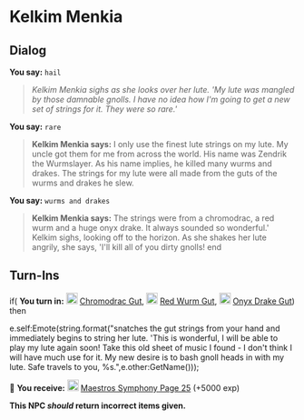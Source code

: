 # Kelkim Menkia




## Dialog

**You say:** `hail`



>*Kelkim Menkia sighs as she looks over her lute. 'My lute was mangled by those damnable gnolls. I have no idea how I'm going to get a new set of strings for it. They were so rare.'*

**You say:** `rare`



>**Kelkim Menkia says:** I only use the finest lute strings on my lute. My uncle got them for me from across the world. His name was Zendrik the Wurmslayer. As his name implies, he killed many wurms and drakes. The strings for my lute were all made from the guts of the wurms and drakes he slew.

**You say:** `wurms and drakes`



>**Kelkim Menkia says:** The strings were from a chromodrac, a red wurm and a huge onyx drake. It always sounded so wonderful.' Kelkim sighs, looking off to the horizon. As she shakes her lute angrily, she says, 'I'll kill all of you dirty gnolls!
end



## Turn-Ins




if( **You turn in:** <img style="background:url(/static/icons/blank_slot.gif);width:20px;height:20px;" src="/static/icons/item_853.png" alt="" /> <a
                                href="/item/20527" data-url="20527" class="tooltip-link link">Chromodrac Gut</a>, <img style="background:url(/static/icons/blank_slot.gif);width:20px;height:20px;" src="/static/icons/item_853.png" alt="" /> <a
                                href="/item/20528" data-url="20528" class="tooltip-link link">Red Wurm Gut</a>, <img style="background:url(/static/icons/blank_slot.gif);width:20px;height:20px;" src="/static/icons/item_853.png" alt="" /> <a
                                href="/item/20529" data-url="20529" class="tooltip-link link">Onyx Drake Gut</a>) then 


e.self:Emote(string.format("snatches the gut strings from your hand and immediately begins to string her lute. 'This is wonderful, I will be able to play my lute again soon! Take this old sheet of music I found - I don't think I will have much use for it. My new desire is to bash gnoll heads in with my lute. Safe travels to you, %s.",e.other:GetName()));


 &#127873; **You receive:**  <img style="background:url(/static/icons/blank_slot.gif);width:20px;height:20px;" src="/static/icons/item_870.png" alt="" /> <a
                                href="/item/20377" data-url="20377" class="tooltip-link link">Maestros Symphony Page 25</a> (+5000 exp)

 

**This NPC *should* return incorrect items given.**

